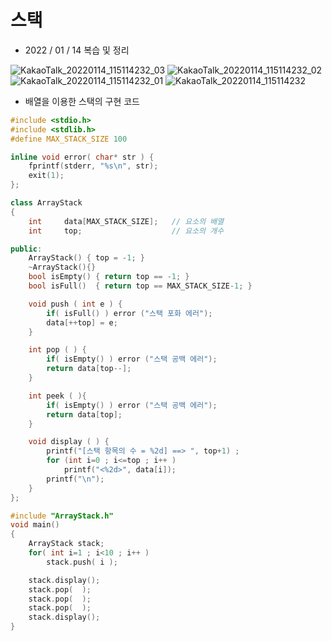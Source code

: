 # 스택
- 2022 / 01 / 14  복습 및 정리<br>

![KakaoTalk_20220114_115114232_03](https://user-images.githubusercontent.com/71044190/151649323-fb71e9fa-2a0a-4267-860f-18d3596f5a82.jpg)
![KakaoTalk_20220114_115114232_02](https://user-images.githubusercontent.com/71044190/151649329-c358ec30-4bc3-40b1-bdcb-de010d1fc03b.jpg)
![KakaoTalk_20220114_115114232_01](https://user-images.githubusercontent.com/71044190/151649392-224bec62-08d5-4802-a148-c30bda1d2e96.jpg)
![KakaoTalk_20220114_115114232](https://user-images.githubusercontent.com/71044190/151649396-141b9c46-424f-44b5-808b-3a71a9d07857.jpg)

- 배열을 이용한 스택의 구현 코드

```cpp
#include <stdio.h>
#include <stdlib.h>
#define MAX_STACK_SIZE 100

inline void error( char* str ) {
	fprintf(stderr, "%s\n", str);
	exit(1);
};

class ArrayStack
{
	int		data[MAX_STACK_SIZE];	// 요소의 배열
	int		top;					// 요소의 개수

public:
	ArrayStack() { top = -1; }
	~ArrayStack(){}				
	bool isEmpty() { return top == -1; }
	bool isFull()  { return top == MAX_STACK_SIZE-1; }

	void push ( int e ) {
		if( isFull() ) error ("스택 포화 에러");
		data[++top] = e;
	}

	int pop ( ) {	
		if( isEmpty() ) error ("스택 공백 에러");
		return data[top--];
	}

	int peek ( ){
		if( isEmpty() ) error ("스택 공백 에러");
		return data[top];
	}

	void display ( ) {
		printf("[스택 항목의 수 = %2d] ==> ", top+1) ;
		for (int i=0 ; i<=top ; i++ )
			printf("<%2d>", data[i]);
		printf("\n");
	}
};
```

```cpp
#include "ArrayStack.h"
void main()
{
	ArrayStack stack;
	for( int i=1 ; i<10 ; i++ )
		stack.push( i );

	stack.display();
	stack.pop(  );
	stack.pop(  );
	stack.pop(  );
	stack.display();
}
```
